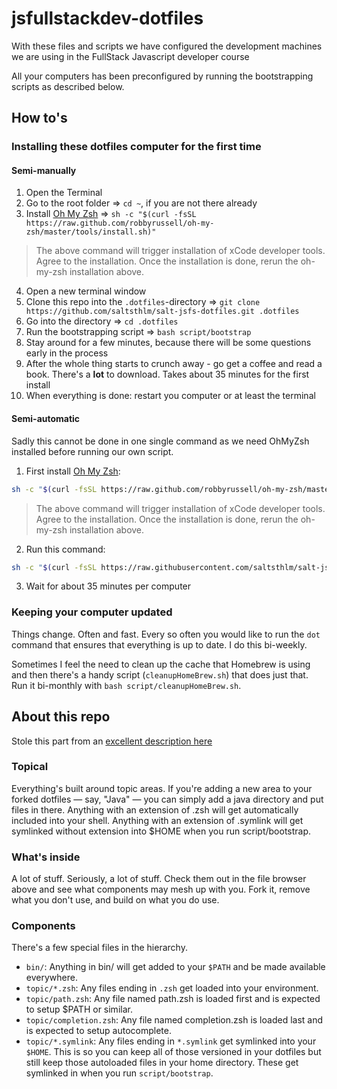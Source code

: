 # jsfullstackdev-dotfiles
With these files and scripts we have configured the development machines we are using in the FullStack Javascript developer course

All your computers has been preconfigured by running the bootstrapping scripts as described below.

## How to's

### Installing these dotfiles computer for the first time

#### Semi-manually

1. Open the Terminal
1. Go to the root folder => `cd ~`, if you are not there already
1. Install [Oh My Zsh](http://ohmyz.sh/) => `sh -c "$(curl -fsSL https://raw.github.com/robbyrussell/oh-my-zsh/master/tools/install.sh)"`

  > The above command will trigger installation of xCode developer tools. Agree to the installation.
  > Once the installation is done, rerun the oh-my-zsh installation above.

4. Open a new terminal window
1. Clone this repo into the `.dotfiles`-directory => `git clone https://github.com/saltsthlm/salt-jsfs-dotfiles.git .dotfiles`
1. Go into the directory => `cd .dotfiles`
1. Run the bootstrapping script => `bash script/bootstrap`
1. Stay around for a few minutes, because there will be some questions early in the process
1. After the whole thing starts to crunch away - go get a coffee and read a book. There's a **lot** to download. Takes about 35 minutes for the first install
1. When everything is done: restart you computer or at least the terminal

#### Semi-automatic

Sadly this cannot be done in one single command as we need OhMyZsh installed before running our own script.

1. First install [Oh My Zsh](http://ohmyz.sh/):

  ```bash
  sh -c "$(curl -fsSL https://raw.github.com/robbyrussell/oh-my-zsh/master/tools/install.sh)"
  ```
  > The above command will trigger installation of xCode developer tools. Agree to the installation.
  > Once the installation is done, rerun the oh-my-zsh installation above.

2. Run this command:

  ```bash
  sh -c "$(curl -fsSL https://raw.githubusercontent.com/saltsthlm/salt-jsfs-dotfiles/master/script/automationFall19.sh)"
  ```
3. Wait for about 35 minutes per computer

### Keeping your computer updated

Things change. Often and fast. Every so often you would like to run the `dot` command that ensures that everything is up to date. I do this bi-weekly.

Sometimes I feel the need to clean up the cache that Homebrew is using and then there's a handy script (`cleanupHomeBrew.sh`) that does just that. Run it bi-monthly with `bash script/cleanupHomeBrew.sh`.

## About this repo

Stole this part from an [excellent description here](https://github.com/michaelmior/dotfiles)

### Topical

Everything's built around topic areas. If you're adding a new area to your forked dotfiles — say, "Java" — you can simply add a java directory and put files in there. Anything with an extension of .zsh will get automatically included into your shell. Anything with an extension of .symlink will get symlinked without extension into $HOME when you run script/bootstrap.

### What's inside

A lot of stuff. Seriously, a lot of stuff. Check them out in the file browser above and see what components may mesh up with you. Fork it, remove what you don't use, and build on what you do use.

### Components

There's a few special files in the hierarchy.

* `bin/`: Anything in bin/ will get added to your `$PATH` and be made available everywhere.
* `topic/*.zsh`: Any files ending in `.zsh` get loaded into your environment.
* `topic/path.zsh`: Any file named path.zsh is loaded first and is expected to setup $PATH or similar.
* `topic/completion.zsh`: Any file named completion.zsh is loaded last and is expected to setup autocomplete.
* `topic/*.symlink`: Any files ending in `*.symlink` get symlinked into your `$HOME`. This is so you can keep all of those versioned in your dotfiles but still keep those autoloaded files in your home directory. These get symlinked in when you run `script/bootstrap`.
